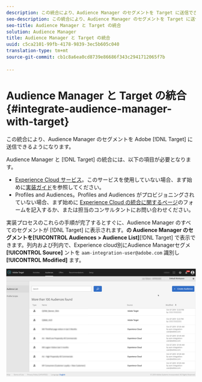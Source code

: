 ```yaml
---
description: この統合により、Audience Manager のセグメントを Target に送信できるようになります。
seo-description: この統合により、Audience Manager のセグメントを Target に送信できるようになります。
seo-title: Audience Manager と Target の統合
solution: Audience Manager
title: Audience Manager と Target の統合
uuid: c5ca2101-99fb-4178-9839-3ec5b605c040
translation-type: tm+mt
source-git-commit: cb1c8a6ea0cd8739e86686f343c2941712065f7b

---
```



# Audience Manager と Target の統合 {#integrate-audience-manager-with-target}

この統合により、Audience Manager のセグメントを Adobe [!DNL Target] に送信できるようになります。

Audience Manager と [!DNL Target] の統合には、以下の項目が必要となります。

* [Experience Cloud サービス](https://marketing.adobe.com/resources/help/en_US/mcvid/)。このサービスを使用していない場合、まず始めに[実装ガイド](https://marketing.adobe.com/resources/help/en_US/mcvid/mcvid-implementation-guides.html)を参照してください。
* Profiles and Audiences。Profiles and Audiences がプロビジョニングされていない場合、まず始めに [Experience Cloud の統合に関するページ](https://adobe.allegiancetech.com/cgi-bin/qwebcorporate.dll?idx=X8SVES)のフォームを記入するか、または担当のコンサルタントにお問い合わせください。

実装プロセスのこれらの手順が完了するとすぐに、Audience Manager のすべてのセグメントが [!DNL Target] に表示されます。**の Audience Manager のセグメントを[!UICONTROL Audiences > Audience List]**[!DNL Target] で表示できます。列内および列内で、Experience cloud別にAudience Managerセグメ **[!UICONTROL Source]** ントを `aam-integration-user@adobe.com` 識別し **[!UICONTROL Modified]** ます。

![](../assets/target.png)